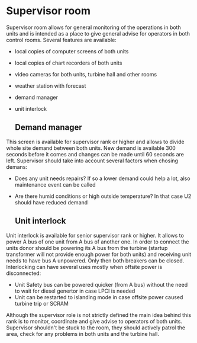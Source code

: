 # Supervisor room

Supervisor room allows for general monitoring of the operations in both units and is intended as a place to give general advise for operators in both control rooms. Several features are available:
- local copies of computer screens of both units
- local copies of chart recorders of both units
- video cameras for both units, turbine hall and other rooms
- weather station with forecast
- demand manager
- unit interlock

  ## Demand manager

This screen is available for supervisor rank or higher and allows to divide whole site demand between both units. New demand is available 300 seconds before it comes and changes can be made until 60 seconds are left. Supervisor should take into account several factors when chosing demans:
- Does any unit needs repairs? If so a lower demand could help a lot, also maintenance event can be called
- Are there humid conditions or high outside temperature? In that case U2 should have reduced demand

  ## Unit interlock

Unit interlock is available for senior supervisor rank or higher. It allows to power A bus of one unit from A bus of another one. In order to connect the units donor should be powering its A bus from the turbine (startup transformer will not provide enough power for both units) and receiving unit needs to have bus A unpowered. Only then both breakers can be closed. Interlocking can have several uses mostly when offsite power is disconnected:
- Unit Safety bus can be powered quicker (from A bus) without the need to wait for diesel genertor in case LPCI is needed
- Unit can be restarted to islanding mode in case offsite power caused turbine trip or SCRAM

Although the supervisor role is not strictly defined the main idea behind this rank is to monitor, coordinate and give advise to operators of both units. Supervisor shouldn't be stuck to the room, they should actively patrol the area, check for any problems in both units and the turbine hall.
